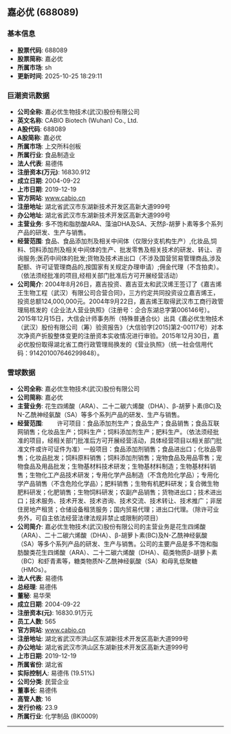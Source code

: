 ## 嘉必优 (688089)

### 基本信息

- **股票代码**: 688089
- **股票简称**: 嘉必优
- **所属市场**: sh
- **更新时间**: 2025-10-25 18:29:11

### 巨潮资讯数据

- **公司全称**: 嘉必优生物技术(武汉)股份有限公司
- **英文名称**: CABIO Biotech (Wuhan) Co., Ltd.
- **A股代码**: 688089
- **A股简称**: 嘉必优
- **所属市场**: 上交所科创板
- **所属行业**: 食品制造业
- **法人代表**: 易德伟
- **注册资本(万元)**: 16830.912
- **成立日期**: 2004-09-22
- **上市日期**: 2019-12-19
- **官方网站**: www.cabio.cn
- **注册地址**: 湖北省武汉市东湖新技术开发区高新大道999号
- **办公地址**: 湖北省武汉市东湖新技术开发区高新大道999号
- **主营业务**: 多不饱和脂肪酸ARA、藻油DHA及SA、天然β-胡萝卜素等多个系列产品的研发、生产与销售。
- **经营范围**: 食品、食品添加剂及相关中间体（仅限分支机构生产）,化妆品,饲料、饲料添加剂及相关中间体的生产、批发零售及相关技术的研发、转让、咨询服务;医药中间体的批发;货物及技术进出口（不涉及国营贸易管理商品,涉及配额、许可证管理商品的,按国家有关规定办理申请）;佣金代理（不含拍卖）。（依法须经批准的项目,经相关部门批准后方可开展经营活动）
- **公司简介**: 2004年8月26日，嘉吉投资、嘉吉亚太和武汉烯王签订了《嘉吉烯王生物工程（武汉）有限公司合营合同》，三方约定共同投资设立嘉吉烯王，投资总额124,000,000元。2004年9月22日，嘉吉烯王取得武汉市工商行政管理局核发的《企业法人营业执照》（注册号：企合东湖总字第006146号）。2015年12月15日，大信会计师事务所（特殊普通合伙）出具《嘉必优生物技术（武汉）股份有限公司（筹）验资报告》（大信验字[2015]第2-00117号）对本次净资产折股整体变更的注册资本实收情况进行审验。2015年12月30日，嘉必优股份取得湖北省工商行政管理局换发的《营业执照》（统一社会信用代码：914201007646299848）。

### 雪球数据

- **公司全称**: 嘉必优生物技术(武汉)股份有限公司
- **公司简称**: 嘉必优
- **主营业务**: 花生四烯酸（ARA）、二十二碳六烯酸（DHA）、β-胡萝卜素(BC)及N-乙酰神经氨酸（SA）等多个系列产品的研发、生产与销售。
- **经营范围**: 　　许可项目：食品添加剂生产；食品生产；食品销售；食品互联网销售；化妆品生产；饲料生产；饲料添加剂生产；肥料生产。（依法须经批准的项目，经相关部门批准后方可开展经营活动，具体经营项目以相关部门批准文件或许可证件为准）一般项目：食品添加剂销售；食品进出口；化妆品零售；化妆品批发；饲料原料销售；饲料添加剂销售；宠物食品及用品零售；宠物食品及用品批发；生物基材料技术研发；生物基材料制造；生物基材料销售；生物化工产品技术研发；专用化学产品制造（不含危险化学品）；专用化学产品销售（不含危险化学品）；肥料销售；生物有机肥料研发；复合微生物肥料研发；化肥销售；生物饲料研发；农副产品销售；货物进出口；技术进出口；技术服务、技术开发、技术咨询、技术交流、技术转让、技术推广；非居住房地产租赁；仓储设备租赁服务；国内贸易代理；进出口代理。（除许可业务外，可自主依法经营法律法规非禁止或限制的项目）
- **公司简介**: 嘉必优生物技术(武汉)股份有限公司的主营业务是花生四烯酸（ARA）、二十二碳六烯酸（DHA）、β-胡萝卜素(BC)及N-乙酰神经氨酸（SA）等多个系列产品的研发、生产与销售。公司的主要产品是多不饱和脂肪酸类花生四烯酸（ARA）、二十二碳六烯酸（DHA）、萜类物质β-胡萝卜素（BC）和虾青素等，糖类物质N-乙酰神经氨酸（SA）和母乳低聚糖（HMOs）。
- **法人代表**: 易德伟
- **总经理**: 易德伟
- **董秘**: 易华荣
- **成立日期**: 2004-09-22
- **注册资本(元)**: 16830.91万元
- **员工人数**: 565
- **官方网站**: www.cabio.cn
- **注册地址**: 湖北省武汉市洪山区东湖新技术开发区高新大道999号
- **办公地址**: 湖北省武汉市洪山区东湖新技术开发区高新大道999号
- **上市日期**: 2019-12-19
- **所属省份**: 湖北省
- **实际控制人**: 易德伟 (19.51%)
- **公司分类**: 民营企业
- **董事长**: 易德伟
- **高管人数**: 16
- **发行价格**: 23.9
- **所属行业**: 化学制品 (BK0009)

---